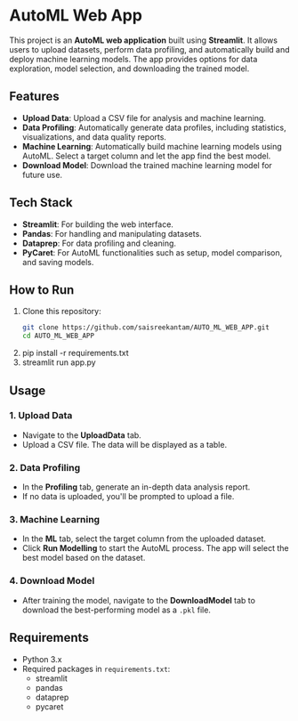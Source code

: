 # AutoML Web App

This project is an **AutoML web application** built using **Streamlit**. It allows users to upload datasets, perform data profiling, and automatically build and deploy machine learning models. The app provides options for data exploration, model selection, and downloading the trained model.

## Features

- **Upload Data**: Upload a CSV file for analysis and machine learning.
- **Data Profiling**: Automatically generate data profiles, including statistics, visualizations, and data quality reports.
- **Machine Learning**: Automatically build machine learning models using AutoML. Select a target column and let the app find the best model.
- **Download Model**: Download the trained machine learning model for future use.

## Tech Stack

- **Streamlit**: For building the web interface.
- **Pandas**: For handling and manipulating datasets.
- **Dataprep**: For data profiling and cleaning.
- **PyCaret**: For AutoML functionalities such as setup, model comparison, and saving models.

## How to Run

1. Clone this repository:
   ```bash
   git clone https://github.com/saisreekantam/AUTO_ML_WEB_APP.git
   cd AUTO_ML_WEB_APP
2. pip install -r requirements.txt
3. streamlit run app.py
## Usage

### 1. Upload Data

- Navigate to the **UploadData** tab.
- Upload a CSV file. The data will be displayed as a table.

### 2. Data Profiling

- In the **Profiling** tab, generate an in-depth data analysis report.
- If no data is uploaded, you'll be prompted to upload a file.

### 3. Machine Learning

- In the **ML** tab, select the target column from the uploaded dataset.
- Click **Run Modelling** to start the AutoML process. The app will select the best model based on the dataset.

### 4. Download Model

- After training the model, navigate to the **DownloadModel** tab to download the best-performing model as a `.pkl` file.

## Requirements

- Python 3.x
- Required packages in `requirements.txt`:
  - streamlit
  - pandas
  - dataprep
  - pycaret
